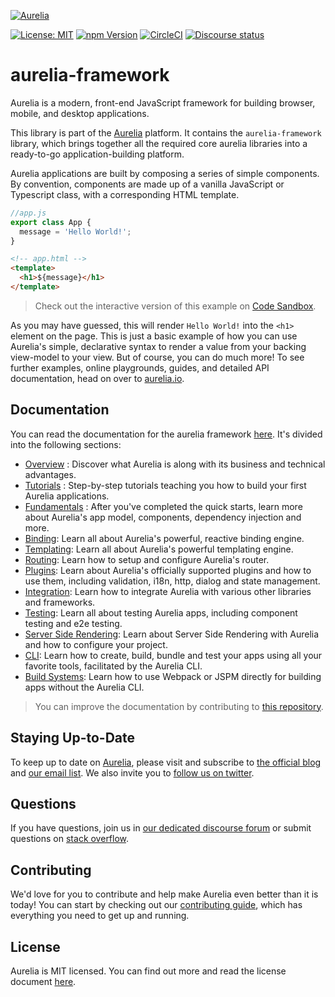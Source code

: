 <p>
  <a href="https://aurelia.io/" target="_blank">
    <img alt="Aurelia" src="https://aurelia.io/styles/images/aurelia.svg">
  </a>
</p>

[![License: MIT](https://img.shields.io/badge/License-MIT-yellow.svg)](https://opensource.org/licenses/MIT)
[![npm Version](https://img.shields.io/npm/v/aurelia-framework.svg)](https://www.npmjs.com/package/aurelia-framework)
[![CircleCI](https://circleci.com/gh/aurelia/framework.svg?style=shield)](https://circleci.com/gh/aurelia/framework)
[![Discourse status](https://img.shields.io/discourse/https/meta.discourse.org/status.svg)](https://discourse.aurelia.io)

# aurelia-framework

Aurelia is a modern, front-end JavaScript framework for building browser, mobile, and desktop applications.

This library is part of the [Aurelia](http://www.aurelia.io/) platform. It contains the `aurelia-framework` library, which brings together all the required core aurelia libraries into a ready-to-go application-building platform.

Aurelia applications are built by composing a series of simple components. By convention, components are made up of a vanilla JavaScript or Typescript class, with a corresponding HTML template. 

```js
//app.js
export class App {
  message = 'Hello World!';
}
```

```html
<!-- app.html -->
<template>
  <h1>${message}</h1>
</template>

```

> Check out the interactive version of this example on [Code Sandbox](https://codesandbox.io/s/849oxmjm82).

As you may have guessed, this will render `Hello World!`  into the `<h1>` element on the page. This is just a basic example of how you can use Aurelia's simple, declarative syntax to render a value from your backing view-model to your view. But of course, you can do much more! To see further examples, online playgrounds, guides, and detailed API documentation, head on over to [aurelia.io](https://aurelia.io).

## Documentation

You can read the documentation for the aurelia framework [here](http://aurelia.io/docs). It's divided into the following sections:

* [Overview](https://aurelia.io/docs/) : Discover what Aurelia is along with its business and technical advantages.
* [Tutorials](https://aurelia.io/docs/tutorials) : Step-by-step tutorials teaching you how to build your first Aurelia applications.
* [Fundamentals](https://aurelia.io/docs/) : After you've completed the quick starts, learn more about Aurelia's app model, components, dependency injection and more.
* [Binding](https://aurelia.io/docs/binding): Learn all about Aurelia's powerful, reactive binding engine.
* [Templating](https://aurelia.io/docs/binding): Learn all about Aurelia's powerful templating engine.
* [Routing](https://aurelia.io/docs/routing): Learn how to setup and configure Aurelia's router.
* [Plugins](https://aurelia.io/docs/plugins): Learn about Aurelia's officially supported plugins and how to use them, including validation, i18n, http, dialog and state management.
* [Integration](https://aurelia.io/docs/integration): Learn how to integrate Aurelia with various other libraries and frameworks.
* [Testing](https://aurelia.io/docs/testing): Learn all about testing Aurelia apps, including component testing and e2e testing.
* [Server Side Rendering](https://aurelia.io/docs/ssr): Learn about Server Side Rendering with Aurelia and how to configure your project.
* [CLI](https://aurelia.io/docs/cli): Learn how to create, build, bundle and test your apps using all your favorite tools, facilitated by the Aurelia CLI.
* [Build Systems](https://aurelia.io/docs/build-systems): Learn how to use Webpack or JSPM directly for building apps without the Aurelia CLI.
  
> You can improve the documentation by contributing to [this repository](https://github.com/aurelia/documentation).

## Staying Up-to-Date

To keep up to date on [Aurelia](http://www.aurelia.io/), please visit and subscribe to [the official blog](http://blog.aurelia.io/) and [our email list](http://eepurl.com/ces50j). We also invite you to [follow us on twitter](https://twitter.com/aureliaeffect).

## Questions

If you have questions, join us in [our dedicated discourse forum](https://discourse.aurelia.io/) or submit questions on [stack overflow](http://stackoverflow.com/search?q=aurelia).

## Contributing

We'd love for you to contribute and help make Aurelia even better than it is today! You can start by checking out our [contributing guide](CONTRIBUTING.md), which has everything you need to get up and running.

## License 

Aurelia is MIT licensed. You can find out more and read the license document [here](LICENSE).
